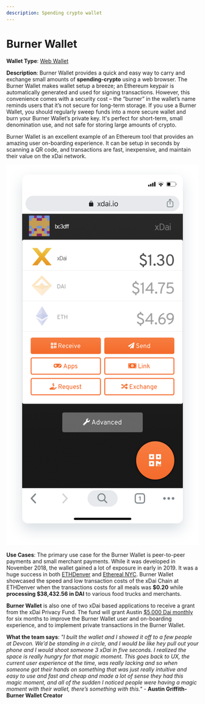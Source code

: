 ```yaml
---
description: Spending crypto wallet
---
```


# Burner Wallet

**Wallet Type**: [Web Wallet](https://xdai.io)

**Description**: Burner Wallet provides a quick and easy way to carry and exchange small amounts of **spending-crypto** using a web browser. The Burner Wallet makes wallet setup a breeze; an Ethereum keypair is automatically generated and used for signing transactions. However, this convenience comes with a security cost – the “burner” in the wallet’s name reminds users that it’s not secure for long-term storage. If you use a Burner Wallet, you should regularly sweep funds into a more secure wallet and burn your Burner Wallet’s private key. It's perfect for short-term, small denomination use, and not safe for storing large amounts of crypto.

Burner Wallet is an excellent example of an Ethereum tool that provides an amazing user on-boarding experience. It can be setup in seconds by scanning a QR code, and transactions are fast,  inexpensive, and maintain their value on the xDai network.

![BurnerWallet website hosted on https://xdai.io ](../../.gitbook/assets/xdai_1.png)

**Use Cases**: The primary use case for the Burner Wallet is peer-to-peer payments and small merchant payments. While it was developed in November 2018, the wallet gained a lot of  exposure in early in 2019. It was a huge success in both [ETHDenver](https://forum.poa.network/t/poa-and-xdai-take-center-stage-at-ethdenver-2019/2016) and [Ethereal NYC](https://medium.com/@austin_48503/burner-wallet-ethereal-was-rad-bf56b68ac3bc). Burner Wallet showcased the speed and low transaction costs of the xDai Chain at ETHDenver when the transactions costs for all meals was **$0.20** while **processing $38,432.56 in DAI** to various food trucks and merchants.

**Burner Wallet** is also one of two xDai based applications to receive a grant from the xDai Privacy Fund. The fund will grant Austin [$5,000 Dai monthly](https://gitcoin.co/grants/122/austin-griffith-ethereum-rampd) for six months to improve the Burner Wallet user and on-boarding experience, and to implement private transactions in the Burner Wallet.

**What the team says**: _"I built the wallet and I showed it off to a few people at Devcon. We’d be standing in a circle, and I would be like hey pull out your phone and I would shoot someone 3 xDai in five seconds. I realized the space is really hungry for that magic moment. This goes back to UX, the current user experience at the time, was really lacking and so when someone got their hands on something that was just really intuitive and easy to use and fast and cheap and made a lot of sense they had this magic moment, and all of the sudden I noticed people were having a magic moment with their wallet, there’s something with this."_ - **Austin Griffith- Burner Wallet Creator**

